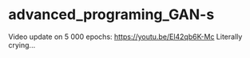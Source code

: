 # advanced_programing_GAN-s

Video update on 5 000 epochs:
https://youtu.be/El42qb6K-Mc
Literally crying...
